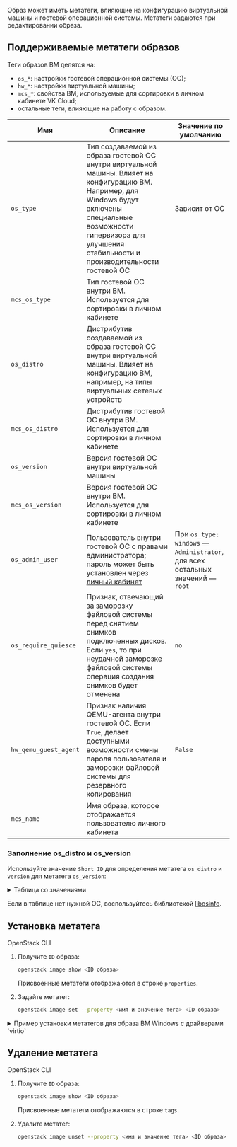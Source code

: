 Образ может иметь метатеги, влияющие на конфигурацию виртуальной машины и гостевой операционной системы. Метатеги задаются при редактировании образа.

## Поддерживаемые метатеги образов

Теги образов ВМ делятся на:

- `os_*`: настройки гостевой операционной системы (ОС);
- `hw_*`: настройки виртуальной машины;
- `mcs_*`: свойства ВМ, используемые для сортировки в личном кабинете VK Cloud;
- остальные теги, влияющие на работу с образом.

| Имя | Описание | Значение по умолчанию |
| --- | -------- | --- |
| `os_type` | Тип создаваемой из образа гостевой ОС внутри виртуальной машины. Влияет на конфигурацию ВМ. Например, для Windows будут включены специальные возможности гипервизора для улучшения стабильности и производительности гостевой ОС | Зависит от ОС |
| `mcs_os_type` | Тип гостевой ОС внутри ВМ. Используется для сортировки в личном кабинете | |
| `os_distro` | Дистрибутив создаваемой из образа гостевой ОС внутри виртуальной машины. Влияет на конфигурацию ВМ, например, на типы виртуальных сетевых устройств | |
| `mcs_os_distro` | Дистрибутив гостевой ОС внутри ВМ. Используется для сортировки в личном кабинете | |
| `os_version` | Версия гостевой ОС внутри виртуальной машины | |
| `mcs_os_version` | Версия гостевой ОС внутри ВМ. Используется для сортировки в личном кабинете | |
| `os_admin_user` | Пользователь внутри гостевой ОС с правами администратора; пароль может быть установлен через [личный кабинет](../../vm/vm-manage#ustanovka-i-izmenenie-parolya) | При `os_type: windows` — `Administrator`, для всех остальных значений — `root` |
| `os_require_quiesce` | Признак, отвечающий за заморозку файловой системы перед снятием снимков подключенных дисков. Если `yes`, то при неудачной заморозке файловой системы операция создания снимков будет отменена | `no` |
| `hw_qemu_guest_agent` | Признак наличия QEMU-агента внутри гостевой ОС. Если `True`, делает доступными возможности смены пароля пользователя и заморозки файловой системы для резервного копирования | `False` |
| `mcs_name` | Имя образа, которое отображается пользователю личного кабинета | |

### Заполнение os_distro и os_version

Используйте значение `Short ID` для определения метатега `os_distro` и `version` для метатега `os_version`:

<details>
   <summary>Таблица со значениями</summary>

   | Short ID             | Name                                      | Version  | ID |
   |----------------------|-------------------------------------------|----------|----------------------------------------|
   | alpinelinux3.5       | Alpine Linux 3.5                          | 3.5      | http://alpinelinux.org/alpinelinux/3.5 |
   | alpinelinux3.6       | Alpine Linux 3.6                          | 3.6      | http://alpinelinux.org/alpinelinux/3.6 |
   | alpinelinux3.7       | Alpine Linux 3.7                          | 3.7      | http://alpinelinux.org/alpinelinux/3.7 |
   | altlinux1.0          | Mandrake RE Spring 2001                   | 1.0      | http://altlinux.org/altlinux/1.0 |
   | altlinux2.0          | ALT Linux 2.0                             | 2.0      | http://altlinux.org/altlinux/2.0 |
   | altlinux2.2          | ALT Linux 2.2                             | 2.2      | http://altlinux.org/altlinux/2.2 |
   | altlinux2.4          | ALT Linux 2.4                             | 2.4      | http://altlinux.org/altlinux/2.4 |
   | altlinux3.0          | ALT Linux 3.0                             | 3.0      | http://altlinux.org/altlinux/3.0 |
   | altlinux4.0          | ALT Linux 4.0                             | 4.0      | http://altlinux.org/altlinux/4.0 |
   | altlinux4.1          | ALT Linux 4.1                             | 4.1      | http://altlinux.org/altlinux/4.1 |
   | altlinux5.0          | ALT Linux 5.0                             | 5.0      | http://altlinux.org/altlinux/5.0 |
   | altlinux6.0          | ALT Linux 6.0                             | 6.0      | http://altlinux.org/altlinux/6.0 |
   | altlinux7.0          | ALT Linux 7.0                             | 7.0      | http://altlinux.org/altlinux/7.0 |
   | asianux-unknown      | Asianux unknown                           | unknown  | http://asianux.com/asianux/unknown |
   | asianux4.6           | Asianux Server 4 SP6                      |          | http://asianux.com/asianux/4.6 |
   | asianux4.7           | Asianux Server 4 SP7                      |          | http://asianux.com/asianux/4.7 |
   | asianux7.0           | Asianux Server 7                          | 7.0      | http://asianux.com/asianux/7.0 |
   | asianux7.1           | Asianux Server 7 SP1                      | 7.1      | http://asianux.com/asianux/7.1 |
   | asianux7.2           | Asianux Server 7 SP2                      | 7.2      | http://asianux.com/asianux/7.2 |
   | centos6.0            | CentOS 6.0                                | 6.0      | http://centos.org/centos/6.0 |
   | centos6.1            | CentOS 6.1                                | 6.1      | http://centos.org/centos/6.1 |
   | centos6.2            | CentOS 6.2                                | 6.2      | http://centos.org/centos/6.2 |
   | centos6.3            | CentOS 6.3                                | 6.3      | http://centos.org/centos/6.3 |
   | centos6.4            | CentOS 6.4                                | 6.4      | http://centos.org/centos/6.4 |
   | centos6.5            | CentOS 6.5                                | 6.5      | http://centos.org/centos/6.5 |
   | centos6.6            | CentOS 6.6                                | 6.6      | http://centos.org/centos/6.6 |
   | centos6.7            | CentOS 6.7                                | 6.7      | http://centos.org/centos/6.7 |
   | centos6.8            | CentOS 6.8                                | 6.8      | http://centos.org/centos/6.8 |
   | centos6.9            | CentOS 6.9                                | 6.9      | http://centos.org/centos/6.9 |
   | centos7.0            | CentOS 7.0                                | 7.0      | http://centos.org/centos/7.0 |
   | debian1.1            | Debian Buzz                               | 1.1      | http://debian.org/debian/1.1 |
   | debian1.2            | Debian Rex                                | 1.2      | http://debian.org/debian/1.2 |
   | debian1.3            | Debian Bo                                 | 1.3      | http://debian.org/debian/1.3 |
   | debian2.0            | Debian Hamm                               | 2.0      | http://debian.org/debian/2.0 |
   | debian2.1            | Debian Slink                              | 2.1      | http://debian.org/debian/2.1 |
   | debian2.2            | Debian Potato                             | 2.2      | http://debian.org/debian/2.2 |
   | debian3              | Debian Woody                              | 3        | http://debian.org/debian/3 |
   | debian3.1            | Debian Sarge                              | 3.1      | http://debian.org/debian/3.1 |
   | debian4              | Debian Etch                               | 4        | http://debian.org/debian/4 |
   | debian5              | Debian Lenny                              | 5        | http://debian.org/debian/5 |
   | debian6              | Debian Squeeze                            | 6        | http://debian.org/debian/6 |
   | debian7              | Debian Wheezy                             | 7        | http://debian.org/debian/7 |
   | debian8              | Debian Jessie                             | 8        | http://debian.org/debian/8 |
   | debian9              | Debian Stretch                            | 9        | http://debian.org/debian/9 |
   | debiantesting        | Debian Testing                            | testing  | http://debian.org/debian/testing |
   | eos3.3               | Endless OS 3.3                            | 3.3      | http://endlessos.com/eos/3.3 |
   | fedora-unknown       | Fedora                                    | unknown  | http://fedoraproject.org/fedora/unknown |
   | fedora1              | Fedora Core 1                             | 1        | http://fedoraproject.org/fedora/1 |
   | fedora10             | Fedora 10                                 | 10       | http://fedoraproject.org/fedora/10 |
   | fedora11             | Fedora 11                                 | 11       | http://fedoraproject.org/fedora/11 |
   | fedora12             | Fedora 12                                 | 12       | http://fedoraproject.org/fedora/12 |
   | fedora13             | Fedora 13                                 | 13       | http://fedoraproject.org/fedora/13 |
   | fedora14             | Fedora 14                                 | 14       | http://fedoraproject.org/fedora/14 |
   | fedora15             | Fedora 15                                 | 15       | http://fedoraproject.org/fedora/15 |
   | fedora16             | Fedora 16                                 | 16       | http://fedoraproject.org/fedora/16 |
   | fedora17             | Fedora 17                                 | 17       | http://fedoraproject.org/fedora/17 |
   | fedora18             | Fedora 18                                 | 18       | http://fedoraproject.org/fedora/18 |
   | fedora19             | Fedora 19                                 | 19       | http://fedoraproject.org/fedora/19 |
   | fedora2              | Fedora Core 2                             | 2        | http://fedoraproject.org/fedora/2 |
   | fedora20             | Fedora 20                                 | 20       | http://fedoraproject.org/fedora/20 |
   | fedora21             | Fedora 21                                 | 21       | http://fedoraproject.org/fedora/21 |
   | fedora22             | Fedora 22                                 | 22       | http://fedoraproject.org/fedora/22 |
   | fedora23             | Fedora 23                                 | 23       | http://fedoraproject.org/fedora/23 |
   | fedora24             | Fedora 24                                 | 24       | http://fedoraproject.org/fedora/24 |
   | fedora25             | Fedora 25                                 | 25       | http://fedoraproject.org/fedora/25 |
   | fedora26             | Fedora 26                                 | 26       | http://fedoraproject.org/fedora/26 |
   | fedora27             | Fedora 27                                 | 27       | http://fedoraproject.org/fedora/27 |
   | fedora28             | Fedora 28                                 | 28       | http://fedoraproject.org/fedora/28 |
   | fedora3              | Fedora Core 3                             | 3        | http://fedoraproject.org/fedora/3 |
   | fedora4              | Fedora Core 4                             | 4        | http://fedoraproject.org/fedora/4 |
   | fedora5              | Fedora Core 5                             | 5        | http://fedoraproject.org/fedora/5 |
   | fedora6              | Fedora Core 6                             | 6        | http://fedoraproject.org/fedora/6 |
   | fedora7              | Fedora 7                                  | 7        | http://fedoraproject.org/fedora/7 |
   | fedora8              | Fedora 8                                  | 8        | http://fedoraproject.org/fedora/8 |
   | fedora9              | Fedora 9                                  | 9        | http://fedoraproject.org/fedora/9 |
   | freebsd1.0           | FreeBSD 1.0                               | 1.0      | http://freebsd.org/freebsd/1.0 |
   | freebsd10.0          | FreeBSD 10.0                              | 10.0     | http://freebsd.org/freebsd/10.0 |
   | freebsd10.1          | FreeBSD 10.1                              | 10.1     | http://freebsd.org/freebsd/10.1 |
   | freebsd10.2          | FreeBSD 10.2                              | 10.2     | http://freebsd.org/freebsd/10.2 |
   | freebsd10.3          | FreeBSD 10.3                              | 10.3     | http://freebsd.org/freebsd/10.3 |
   | freebsd10.4          | FreeBSD 10.4                              | 10.4     | http://freebsd.org/freebsd/10.4 |
   | freebsd11.0          | FreeBSD 11.0                              | 11.0     | http://freebsd.org/freebsd/11.0 |
   | freebsd11.1          | FreeBSD 11.1                              | 11.1     | http://freebsd.org/freebsd/11.1 |
   | freebsd2.0           | FreeBSD 2.0                               | 2.0      | http://freebsd.org/freebsd/2.0 |
   | freebsd2.0.5         | FreeBSD 2.0.5                             | 2.0.5    | http://freebsd.org/freebsd/2.0.5 |
   | freebsd2.2.8         | FreeBSD 2.2.8                             | 2.2.8    | http://freebsd.org/freebsd/2.2.8 |
   | freebsd2.2.9         | FreeBSD 2.2.9                             | 2.2.9    | http://freebsd.org/freebsd/2.2.9 |
   | freebsd3.0           | FreeBSD 3.0                               | 3.0      | http://freebsd.org/freebsd/3.0 |
   | freebsd3.2           | FreeBSD 3.2                               | 3.2      | http://freebsd.org/freebsd/3.2 |
   | freebsd4.0           | FreeBSD 4.0                               | 4.0      | http://freebsd.org/freebsd/4.0 |
   | freebsd4.1           | FreeBSD 4.1                               | 4.1      | http://freebsd.org/freebsd/4.1 |
   | freebsd4.10          | FreeBSD 4.10                              | 4.10     | http://freebsd.org/freebsd/4.10 |
   | freebsd4.11          | FreeBSD 4.11                              | 4.11     | http://freebsd.org/freebsd/4.11 |
   | freebsd4.2           | FreeBSD 4.2                               | 4.2      | http://freebsd.org/freebsd/4.2 |
   | freebsd4.3           | FreeBSD 4.3                               | 4.3      | http://freebsd.org/freebsd/4.3 |
   | freebsd4.4           | FreeBSD 4.4                               | 4.4      | http://freebsd.org/freebsd/4.4 |
   | freebsd4.5           | FreeBSD 4.5                               | 4.5      | http://freebsd.org/freebsd/4.5 |
   | freebsd4.6           | FreeBSD 4.6                               | 4.6      | http://freebsd.org/freebsd/4.6 |
   | freebsd4.7           | FreeBSD 4.7                               | 4.7      | http://freebsd.org/freebsd/4.7 |
   | freebsd4.8           | FreeBSD 4.8                               | 4.8      | http://freebsd.org/freebsd/4.8 |
   | freebsd4.9           | FreeBSD 4.9                               | 4.9      | http://freebsd.org/freebsd/4.9 |
   | freebsd5.0           | FreeBSD 5.0                               | 5.0      | http://freebsd.org/freebsd/5.0 |
   | freebsd5.1           | FreeBSD 5.1                               | 5.1      | http://freebsd.org/freebsd/5.1 |
   | freebsd5.2           | FreeBSD 5.2                               | 5.2      | http://freebsd.org/freebsd/5.2 |
   | freebsd5.2.1         | FreeBSD 5.2.1                             | 5.2.1    | http://freebsd.org/freebsd/5.2.1 |
   | freebsd5.3           | FreeBSD 5.3                               | 5.3      | http://freebsd.org/freebsd/5.3 |
   | freebsd5.4           | FreeBSD 5.4                               | 5.4      | http://freebsd.org/freebsd/5.4 |
   | freebsd5.5           | FreeBSD 5.5                               | 5.5      | http://freebsd.org/freebsd/5.5 |
   | freebsd6.0           | FreeBSD 6.0                               | 6.0      | http://freebsd.org/freebsd/6.0 |
   | freebsd6.1           | FreeBSD 6.1                               | 6.1      | http://freebsd.org/freebsd/6.1 |
   | freebsd6.2           | FreeBSD 6.2                               | 6.2      | http://freebsd.org/freebsd/6.2 |
   | freebsd6.3           | FreeBSD 6.3                               | 6.3      | http://freebsd.org/freebsd/6.3 |
   | freebsd6.4           | FreeBSD 6.4                               | 6.4      | http://freebsd.org/freebsd/6.4 |
   | freebsd7.0           | FreeBSD 7.0                               | 7.0      | http://freebsd.org/freebsd/7.0 |
   | freebsd7.1           | FreeBSD 7.1                               | 7.1      | http://freebsd.org/freebsd/7.1 |
   | freebsd7.2           | FreeBSD 7.2                               | 7.2      | http://freebsd.org/freebsd/7.2 |
   | freebsd7.3           | FreeBSD 7.3                               | 7.3      | http://freebsd.org/freebsd/7.3 |
   | freebsd7.4           | FreeBSD 7.4                               | 7.4      | http://freebsd.org/freebsd/7.4 |
   | freebsd8.0           | FreeBSD 8.0                               | 8.0      | http://freebsd.org/freebsd/8.0 |
   | freebsd8.1           | FreeBSD 8.1                               | 8.1      | http://freebsd.org/freebsd/8.1 |
   | freebsd8.2           | FreeBSD 8.2                               | 8.2      | http://freebsd.org/freebsd/8.2 |
   | freebsd8.3           | FreeBSD 8.3                               | 8.3      | http://freebsd.org/freebsd/8.3 |
   | freebsd8.4           | FreeBSD 8.4                               | 8.4      | http://freebsd.org/freebsd/8.4 |
   | freebsd9.0           | FreeBSD 9.0                               | 9.0      | http://freebsd.org/freebsd/9.0 |
   | freebsd9.1           | FreeBSD 9.1                               | 9.1      | http://freebsd.org/freebsd/9.1 |
   | freebsd9.2           | FreeBSD 9.2                               | 9.2      | http://freebsd.org/freebsd/9.2 |
   | freebsd9.3           | FreeBSD 9.3                               | 9.3      | http://freebsd.org/freebsd/9.3 |
   | freedos1.2           | FreeDOS 1.2                               | 1.2      | http://freedos.org/freedos/1.2 |
   | gnome-continuous-3.10 | GNOME 3.10                                | 3.10     | http://gnome.org/gnome-continuous/3.10 |
   | gnome-continuous-3.12 | GNOME 3.12                                | 3.12     | http://gnome.org/gnome-continuous/3.12 |
   | gnome-continuous-3.14 | GNOME 3.14                                | 3.14     | http://gnome.org/gnome-continuous/3.14 |
   | gnome3.6             | GNOME 3.6                                 | 3.6      | http://gnome.org/gnome/3.6 |
   | gnome3.8             | GNOME 3.8                                 | 3.8      | http://gnome.org/gnome/3.8 |
   | mbs1.0               | Mandriva Business Server 1.0              | 1.0      | http://mandriva.com/mbs/1.0 |
   | mes5                 | Mandriva Enterprise Server 5.0            | 5.0      | http://mandriva.com/mes/5.0 |
   | mes5.1               | Mandriva Enterprise Server 5.1            | 5.1      | http://mandriva.com/mes/5.1 |
   | msdos6.22            | Microsoft MS-DOS 6.22                     | 6.22     | http://microsoft.com/msdos/6.22 |
   | netbsd0.8            | NetBSD 0.8                                | 0.8      | http://netbsd.org/netbsd/0.8 |
   | netbsd0.9            | NetBSD 0.9                                | 0.9      | http://netbsd.org/netbsd/0.9 |
   | netbsd1.0            | NetBSD 1.0                                | 1.0      | http://netbsd.org/netbsd/1.0 |
   | netbsd1.1            | NetBSD 1.1                                | 1.1      | http://netbsd.org/netbsd/1.1 |
   | netbsd1.2            | NetBSD 1.2                                | 1.2      | http://netbsd.org/netbsd/1.2 |
   | netbsd1.3            | NetBSD 1.3                                | 1.3      | http://netbsd.org/netbsd/1.3 |
   | netbsd1.4            | NetBSD 1.4                                | 1.4      | http://netbsd.org/netbsd/1.4 |
   | netbsd1.5            | NetBSD 1.5                                | 1.5      | http://netbsd.org/netbsd/1.5 |
   | netbsd1.6            | NetBSD 1.6                                | 1.6      | http://netbsd.org/netbsd/1.6 |
   | netbsd2.0            | NetBSD 2.0                                | 2.0      | http://netbsd.org/netbsd/2.0 |
   | netbsd3.0            | NetBSD 3.0                                | 3.0      | http://netbsd.org/netbsd/3.0 |
   | netbsd4.0            | NetBSD 4.0                                | 4.0      | http://netbsd.org/netbsd/4.0 |
   | netbsd5.0            | NetBSD 5.0                                | 5.0      | http://netbsd.org/netbsd/5.0 |
   | netbsd5.1            | NetBSD 5.1                                | 5.1      | http://netbsd.org/netbsd/5.1 |
   | netbsd6.0            | NetBSD 6.0                                | 6.0      | http://netbsd.org/netbsd/6.0 |
   | netbsd6.1            | NetBSD 6.1                                | 6.1      | http://netbsd.org/netbsd/6.1 |
   | netbsd7.0            | NetBSD 7.0                                | 7.0      | http://netbsd.org/netbsd/7.0 |
   | netbsd7.1            | NetBSD 7.1                                | 7.1      | http://netbsd.org/netbsd/7.1 |
   | netbsd7.1.1          | NetBSD 7.1.1                              | 7.1.1    | http://netbsd.org/netbsd/7.1.1 |
   | netbsd7.1.2          | NetBSD 7.1.2                              | 7.1.2    | http://netbsd.org/netbsd/7.1.2 |
   | netware4             | Novell Netware 4                          | 4        | http://novell.com/netware/4 |
   | netware5             | Novell Netware 5                          | 5        | http://novell.com/netware/5 |
   | netware6             | Novell Netware 6                          | 6        | http://novell.com/netware/6 |
   | openbsd4.2           | OpenBSD 4.2                               | 4.2      | http://openbsd.org/openbsd/4.2 |
   | openbsd4.3           | OpenBSD 4.3                               | 4.3      | http://openbsd.org/openbsd/4.3 |
   | openbsd4.4           | OpenBSD 4.4                               | 4.4      | http://openbsd.org/openbsd/4.4 |
   | openbsd4.5           | OpenBSD 4.5                               | 4.5      | http://openbsd.org/openbsd/4.5 |
   | openbsd4.8           | OpenBSD 4.8                               | 4.8      | http://openbsd.org/openbsd/4.8 |
   | openbsd4.9           | OpenBSD 4.9                               | 4.9      | http://openbsd.org/openbsd/4.9 |
   | openbsd5.0           | OpenBSD 5.0                               | 5.0      | http://openbsd.org/openbsd/5.0 |
   | openbsd5.1           | OpenBSD 5.1                               | 5.1      | http://openbsd.org/openbsd/5.1 |
   | openbsd5.2           | OpenBSD 5.2                               | 5.2      | http://openbsd.org/openbsd/5.2 |
   | openbsd5.3           | OpenBSD 5.3                               | 5.3      | http://openbsd.org/openbsd/5.3 |
   | openbsd5.4           | OpenBSD 5.4                               | 5.4      | http://openbsd.org/openbsd/5.4 |
   | openbsd5.5           | OpenBSD 5.5                               | 5.5      | http://openbsd.org/openbsd/5.5 |
   | openbsd5.6           | OpenBSD 5.6                               | 5.6      | http://openbsd.org/openbsd/5.6 |
   | openbsd5.7           | OpenBSD 5.7                               | 5.7      | http://openbsd.org/openbsd/5.7 |
   | openbsd5.8           | OpenBSD 5.8                               | 5.8      | http://openbsd.org/openbsd/5.8 |
   | openbsd5.9           | OpenBSD 5.9                               | 5.9      | http://openbsd.org/openbsd/5.9 |
   | openbsd6.0           | OpenBSD 6.0                               | 6.0      | http://openbsd.org/openbsd/6.0 |
   | openbsd6.1           | OpenBSD 6.1                               | 6.1      | http://openbsd.org/openbsd/6.1 |
   | openbsd6.2           | OpenBSD 6.2                               | 6.2      | http://openbsd.org/openbsd/6.2 |
   | openbsd6.3           | OpenBSD 6.3                               | 6.3      | http://openbsd.org/openbsd/6.3 |
   | opensolaris2009.06   | OpenSolaris 2009.06                       | 2009.06  | http://sun.com/opensolaris/2009.06 |
   | opensuse-factory     | openSUSE                                  | factory  | http://opensuse.org/opensuse/factory |
   | opensuse-unknown     | openSUSE                                  | unknown  | http://opensuse.org/opensuse/unknown |
   | opensuse10.2         | openSUSE 10.2                             | 10.2     | http://opensuse.org/opensuse/10.2 |
   | opensuse10.3         | openSUSE 10.3                             | 10.3     | http://opensuse.org/opensuse/10.3 |
   | opensuse11.0         | openSUSE 11.0                             | 11.0     | http://opensuse.org/opensuse/11.0 |
   | opensuse11.1         | openSUSE 11.1                             | 11.1     | http://opensuse.org/opensuse/11.1 |
   | opensuse11.2         | openSUSE 11.2                             | 11.2     | http://opensuse.org/opensuse/11.2 |
   | opensuse11.3         | openSUSE 11.3                             | 11.3     | http://opensuse.org/opensuse/11.3 |
   | opensuse11.4         | openSUSE 11.4                             | 11.4     | http://opensuse.org/opensuse/11.4 |
   | opensuse12.1         | openSUSE 12.1                             | 12.1     | http://opensuse.org/opensuse/12.1 |
   | opensuse12.2         | openSUSE 12.2                             | 12.2     | http://opensuse.org/opensuse/12.2 |
   | opensuse12.3         | openSUSE 12.3                             | 12.3     | http://opensuse.org/opensuse/12.3 |
   | opensuse13.1         | openSUSE 13.1                             | 13.1     | http://opensuse.org/opensuse/13.1 |
   | opensuse13.2         | openSUSE 13.2                             | 13.2     | http://opensuse.org/opensuse/13.2 |
   | opensuse15.0         | openSUSE Leap 15.0                        | 15.0     | http://opensuse.org/opensuse/15.0 |
   | opensuse42.1         | openSUSE Leap 42.1                        | 42.1     | http://opensuse.org/opensuse/42.1 |
   | opensuse42.2         | openSUSE Leap 42.2                        | 42.2     | http://opensuse.org/opensuse/42.2 |
   | opensuse42.3         | openSUSE Leap 42.3                        | 42.3     | http://opensuse.org/opensuse/42.3 |
   | opensusetumbleweed   | openSUSE Tumbleweed                       | tumbleweed | http://opensuse.org/opensuse/tumbleweed |
   | rhel-atomic-7.0      | Red Hat Enterprise Linux Atomic Host 7.0  | 7.0      | http://redhat.com/rhel-atomic/7.0 |
   | rhel-atomic-7.1      | Red Hat Enterprise Linux Atomic Host 7.1  | 7.1      | http://redhat.com/rhel-atomic/7.1 |
   | rhel-atomic-7.2      | Red Hat Enterprise Linux Atomic Host 7.2  | 7.2      | http://redhat.com/rhel-atomic/7.2 |
   | rhel2.1              | Red Hat Enterprise Linux 2.1              | 2.1      | http://redhat.com/rhel/2.1 |
   | rhel2.1.1            | Red Hat Enterprise Linux 2.1 Update 1     | 2.1.1    | http://redhat.com/rhel/2.1.1 |
   | rhel2.1.2            | Red Hat Enterprise Linux 2.1 Update 2     | 2.1.2    | http://redhat.com/rhel/2.1.2 |
   | rhel2.1.3            | Red Hat Enterprise Linux 2.1 Update 3     | 2.1.3    | http://redhat.com/rhel/2.1.3 |
   | rhel2.1.4            | Red Hat Enterprise Linux 2.1 Update 4     | 2.1.4    | http://redhat.com/rhel/2.1.4 |
   | rhel2.1.5            | Red Hat Enterprise Linux 2.1 Update 5     | 2.1.5    | http://redhat.com/rhel/2.1.5 |
   | rhel2.1.6            | Red Hat Enterprise Linux 2.1 Update 6     | 2.1.6    | http://redhat.com/rhel/2.1.6 |
   | rhel2.1.7            | Red Hat Enterprise Linux 2.1 Update 7     | 2.1.7    | http://redhat.com/rhel/2.1.7 |
   | rhel3                | Red Hat Enterprise Linux 3                | 3        | http://redhat.com/rhel/3 |
   | rhel3.1              | Red Hat Enterprise Linux 3 Update 1       | 3.1      | http://redhat.com/rhel/3.1 |
   | rhel3.2              | Red Hat Enterprise Linux 3 Update 2       | 3.2      | http://redhat.com/rhel/3.2 |
   | rhel3.3              | Red Hat Enterprise Linux 3 Update 3       | 3.3      | http://redhat.com/rhel/3.3 |
   | rhel3.4              | Red Hat Enterprise Linux 3 Update 4       | 3.4      | http://redhat.com/rhel/3.4 |
   | rhel3.5              | Red Hat Enterprise Linux 3 Update 5       | 3.5      | http://redhat.com/rhel/3.5 |
   | rhel3.6              | Red Hat Enterprise Linux 3 Update 6       | 3.6      | http://redhat.com/rhel/3.6 |
   | rhel3.7              | Red Hat Enterprise Linux 3 Update 7       | 3.7      | http://redhat.com/rhel/3.7 |
   | rhel3.8              | Red Hat Enterprise Linux 3 Update 8       | 3.8      | http://redhat.com/rhel/3.8 |
   | rhel3.9              | Red Hat Enterprise Linux 3 Update 9       | 3.9      | http://redhat.com/rhel/3.9 |
   | rhel4.0              | Red Hat Enterprise Linux 4.0              | 4.0      | http://redhat.com/rhel/4.0 |
   | rhel4.1              | Red Hat Enterprise Linux 4.1              | 4.1      | http://redhat.com/rhel/4.1 |
   | rhel4.2              | Red Hat Enterprise Linux 4.2              | 4.2      | http://redhat.com/rhel/4.2 |
   | rhel4.3              | Red Hat Enterprise Linux 4.3              | 4.3      | http://redhat.com/rhel/4.3 |
   | rhel4.4              | Red Hat Enterprise Linux 4.4              | 4.4      | http://redhat.com/rhel/4.4 |
   | rhel4.5              | Red Hat Enterprise Linux 4.5              | 4.5      | http://redhat.com/rhel/4.5 |
   | rhel4.6              | Red Hat Enterprise Linux 4.6              | 4.6      | http://redhat.com/rhel/4.6 |
   | rhel4.7              | Red Hat Enterprise Linux 4.7              | 4.7      | http://redhat.com/rhel/4.7 |
   | rhel4.8              | Red Hat Enterprise Linux 4.8              | 4.8      | http://redhat.com/rhel/4.8 |
   | rhel4.9              | Red Hat Enterprise Linux 4.9              | 4.9      | http://redhat.com/rhel/4.9 |
   | rhel5.0              | Red Hat Enterprise Linux 5.0              | 5.0      | http://redhat.com/rhel/5.0 |
   | rhel5.1              | Red Hat Enterprise Linux 5.1              | 5.1      | http://redhat.com/rhel/5.1 |
   | rhel5.10             | Red Hat Enterprise Linux 5.10             | 5.10     | http://redhat.com/rhel/5.10 |
   | rhel5.11             | Red Hat Enterprise Linux 5.11             | 5.11     | http://redhat.com/rhel/5.11 |
   | rhel5.2              | Red Hat Enterprise Linux 5.2              | 5.2      | http://redhat.com/rhel/5.2 |
   | rhel5.3              | Red Hat Enterprise Linux 5.3              | 5.3      | http://redhat.com/rhel/5.3 |
   | rhel5.4              | Red Hat Enterprise Linux 5.4              | 5.4      | http://redhat.com/rhel/5.4 |
   | rhel5.5              | Red Hat Enterprise Linux 5.5              | 5.5      | http://redhat.com/rhel/5.5 |
   | rhel5.6              | Red Hat Enterprise Linux 5.6              | 5.6      | http://redhat.com/rhel/5.6 |
   | rhel5.7              | Red Hat Enterprise Linux 5.7              | 5.7      | http://redhat.com/rhel/5.7 |
   | rhel5.8              | Red Hat Enterprise Linux 5.8              | 5.8      | http://redhat.com/rhel/5.8 |
   | rhel5.9              | Red Hat Enterprise Linux 5.9              | 5.9      | http://redhat.com/rhel/5.9 |
   | rhel6.0              | Red Hat Enterprise Linux 6.0              | 6.0      | http://redhat.com/rhel/6.0 |
   | rhel6.1              | Red Hat Enterprise Linux 6.1              | 6.1      | http://redhat.com/rhel/6.1 |
   | rhel6.2              | Red Hat Enterprise Linux 6.2              | 6.2      | http://redhat.com/rhel/6.2 |
   | rhel6.3              | Red Hat Enterprise Linux 6.3              | 6.3      | http://redhat.com/rhel/6.3 |
   | rhel6.4              | Red Hat Enterprise Linux 6.4              | 6.4      | http://redhat.com/rhel/6.4 |
   | rhel6.5              | Red Hat Enterprise Linux 6.5              | 6.5      | http://redhat.com/rhel/6.5 |
   | rhel6.6              | Red Hat Enterprise Linux 6.6              | 6.6      | http://redhat.com/rhel/6.6 |
   | rhel6.7              | Red Hat Enterprise Linux 6.7              | 6.7      | http://redhat.com/rhel/6.7 |
   | rhel6.8              | Red Hat Enterprise Linux 6.8              | 6.8      | http://redhat.com/rhel/6.8 |
   | rhel6.9              | Red Hat Enterprise Linux 6.9              | 6.9      | http://redhat.com/rhel/6.9 |
   | rhel7.0              | Red Hat Enterprise Linux 7.0              | 7.0      | http://redhat.com/rhel/7.0 |
   | rhel7.1              | Red Hat Enterprise Linux 7.1              | 7.1      | http://redhat.com/rhel/7.1 |
   | rhel7.2              | Red Hat Enterprise Linux 7.2              | 7.2      | http://redhat.com/rhel/7.2 |
   | rhel7.3              | Red Hat Enterprise Linux 7.3              | 7.3      | http://redhat.com/rhel/7.3 |
   | rhel7.4              | Red Hat Enterprise Linux 7.4              | 7.4      | http://redhat.com/rhel/7.4 |
   | rhel7.5              | Red Hat Enterprise Linux 7.5              | 7.5      | http://redhat.com/rhel/7.5 |
   | rhel7.6              | Red Hat Enterprise Linux 7.6              | 7.6      | http://redhat.com/rhel/7.6 |
   | rhl1.0               | Red Hat Linux 1.0                         | 1.0      | http://redhat.com/rhl/1.0 |
   | rhl1.1               | Red Hat Linux 1.1                         | 1.1      | http://redhat.com/rhl/1.1 |
   | rhl2.0               | Red Hat Linux 2.0                         | 2.0      | http://redhat.com/rhl/2.0 |
   | rhl2.1               | Red Hat Linux 2.1                         | 2.1      | http://redhat.com/rhl/2.1 |
   | rhl3.0.3             | Red Hat Linux 3.0.3                       | 3.0.3    | http://redhat.com/rhl/3.0.3 |
   | rhl4.0               | Red Hat Linux 4.0                         | 4.0      | http://redhat.com/rhl/4.0 |
   | rhl4.1               | Red Hat Linux 4.1                         | 4.1      | http://redhat.com/rhl/4.1 |
   | rhl4.2               | Red Hat Linux 4.2                         | 4.2      | http://redhat.com/rhl/4.2 |
   | rhl5.0               | Red Hat Linux 5.0                         | 5.0      | http://redhat.com/rhl/5.0 |
   | rhl5.1               | Red Hat Linux 5.1                         | 5.1      | http://redhat.com/rhl/5.1 |
   | rhl5.2               | Red Hat Linux 5.2                         | 5.2      | http://redhat.com/rhl/5.2 |
   | rhl6.0               | Red Hat Linux 6.0                         | 6.0      | http://redhat.com/rhl/6.0 |
   | rhl6.1               | Red Hat Linux 6.1                         | 6.1      | http://redhat.com/rhl/6.1 |
   | rhl6.2               | Red Hat Linux 6.2                         | 6.2      | http://redhat.com/rhl/6.2 |
   | rhl7                 | Red Hat Linux 7                           | 7        | http://redhat.com/rhl/7 |
   | rhl7.1               | Red Hat Linux 7.1                         | 7.1      | http://redhat.com/rhl/7.1 |
   | rhl7.2               | Red Hat Linux 7.2                         | 7.2      | http://redhat.com/rhl/7.2 |
   | rhl7.3               | Red Hat Linux 7.3                         | 7.3      | http://redhat.com/rhl/7.3 |
   | rhl8.0               | Red Hat Linux 8.0                         | 8.0      | http://redhat.com/rhl/8.0 |
   | rhl9                 | Red Hat Linux 9                           | 9        | http://redhat.com/rhl/9 |
   | sled10               | SUSE Linux Enterprise Desktop 10          | 10       | http://suse.com/sled/10 |
   | sled10sp1            | SUSE Linux Enterprise Desktop 10 SP1      | 10.1     | http://suse.com/sled/10.1 |
   | sled10sp2            | SUSE Linux Enterprise Desktop 10 SP2      | 10.2     | http://suse.com/sled/10.2 |
   | sled10sp3            | SUSE Linux Enterprise Desktop 10 SP3      | 10.3     | http://suse.com/sled/10.3 |
   | sled10sp4            | SUSE Linux Enterprise Desktop 10 SP4      | 10.4     | http://suse.com/sled/10.4 |
   | sled11               | SUSE Linux Enterprise Desktop 11          | 11       | http://suse.com/sled/11 |
   | sled11sp1            | SUSE Linux Enterprise Desktop 11 SP1      | 11.1     | http://suse.com/sled/11.1 |
   | sled11sp2            | SUSE Linux Enterprise Desktop 11 SP2      | 11.2     | http://suse.com/sled/11.2 |
   | sled11sp3            | SUSE Linux Enterprise Desktop 11 SP3      | 11.3     | http://suse.com/sled/11.3 |
   | sled11sp4            | SUSE Linux Enterprise Desktop 11 SP4      | 11.4     | http://suse.com/sled/11.4 |
   | sled12               | SUSE Linux Enterprise Desktop 12          | 12       | http://suse.com/sled/12 |
   | sled12sp1            | SUSE Linux Enterprise Desktop 12 SP1      | 12.1     | http://suse.com/sled/12.1 |
   | sled12sp2            | SUSE Linux Enterprise Desktop 12 SP2      | 12.2     | http://suse.com/sled/12.2 |
   | sled12sp3            | SUSE Linux Enterprise Desktop 12 SP3      | 12.3     | http://suse.com/sled/12.3 |
   | sled9                | SUSE Linux Enterprise Desktop 9           | 9        | http://suse.com/sled/9 |
   | sles10               | SUSE Linux Enterprise Server 10           | 10       | http://suse.com/sles/10 |
   | sles10sp1            | SUSE Linux Enterprise Server 10 SP1       | 10.1     | http://suse.com/sles/10.1 |
   | sles10sp2            | SUSE Linux Enterprise Server 10 SP2       | 10.2     | http://suse.com/sles/10.2 |
   | sles10sp3            | SUSE Linux Enterprise Server 10 SP3       | 10.3     | http://suse.com/sles/10.3 |
   | sles10sp4            | SUSE Linux Enterprise Server 10 SP4       | 10.4     | http://suse.com/sles/10.4 |
   | sles11               | SUSE Linux Enterprise Server 11           | 11       | http://suse.com/sles/11 |
   | sles11sp1            | SUSE Linux Enterprise Server 11 SP1       | 11.1     | http://suse.com/sles/11.1 |
   | sles11sp2            | SUSE Linux Enterprise Server 11 SP2       | 11.2     | http://suse.com/sles/11.2 |
   | sles11sp3            | SUSE Linux Enterprise Server 11 SP3       | 11.3     | http://suse.com/sles/11.3 |
   | sles11sp4            | SUSE Linux Enterprise Server 11 SP4       | 11.4     | http://suse.com/sles/11.4 |
   | sles12               | SUSE Linux Enterprise Server 12           | 12       | http://suse.com/sles/12 |
   | sles12sp1            | SUSE Linux Enterprise Server 12 SP1       | 12.1     | http://suse.com/sles/12.1 |
   | sles12sp2            | SUSE Linux Enterprise Server 12 SP2       | 12.2     | http://suse.com/sles/12.2 |
   | sles12sp3            | SUSE Linux Enterprise Server 12 SP3       | 12.3     | http://suse.com/sles/12.3 |
   | sles9                | SUSE Linux Enterprise Server 9            | 9        | http://suse.com/sles/9 |
   | solaris10            | Solaris 10                                | 10       | http://sun.com/solaris/10 |
   | solaris11            | Oracle Solaris 11                         | 11       | http://oracle.com/solaris/11 |
   | solaris9             | Solaris 9                                 | 9        | http://sun.com/solaris/9 |
   | ubuntu10.04          | Ubuntu 10.04 LTS                          | 10.04    | http://ubuntu.com/ubuntu/10.04 |
   | ubuntu10.10          | Ubuntu 10.10                              | 10.10    | http://ubuntu.com/ubuntu/10.10 |
   | ubuntu11.04          | Ubuntu 11.04                              | 11.04    | http://ubuntu.com/ubuntu/11.04 |
   | ubuntu11.10          | Ubuntu 11.10                              | 11.10    | http://ubuntu.com/ubuntu/11.10 |
   | ubuntu12.04          | Ubuntu 12.04 LTS                          | 12.04    | http://ubuntu.com/ubuntu/12.04 |
   | ubuntu12.10          | Ubuntu 12.10                              | 12.10    | http://ubuntu.com/ubuntu/12.10 |
   | ubuntu13.04          | Ubuntu 13.04                              | 13.04    | http://ubuntu.com/ubuntu/13.04 |
   | ubuntu13.10          | Ubuntu 13.10                              | 13.10    | http://ubuntu.com/ubuntu/13.10 |
   | ubuntu14.04          | Ubuntu 14.04 LTS                          | 14.04    | http://ubuntu.com/ubuntu/14.04 |
   | ubuntu14.10          | Ubuntu 14.10                              | 14.10    | http://ubuntu.com/ubuntu/14.10 |
   | ubuntu15.04          | Ubuntu 15.04                              | 15.04    | http://ubuntu.com/ubuntu/15.04 |
   | ubuntu15.10          | Ubuntu 15.10                              | 15.10    | http://ubuntu.com/ubuntu/15.10 |
   | ubuntu16.04          | Ubuntu 16.04                              | 16.04    | http://ubuntu.com/ubuntu/16.04 |
   | ubuntu16.10          | Ubuntu 16.10                              | 16.10    | http://ubuntu.com/ubuntu/16.10 |
   | ubuntu17.04          | Ubuntu 17.04                              | 17.04    | http://ubuntu.com/ubuntu/17.04 |
   | ubuntu17.10          | Ubuntu 17.10                              | 17.10    | http://ubuntu.com/ubuntu/17.10 |
   | ubuntu4.10           | Ubuntu 4.10                               | 4.10     | http://ubuntu.com/ubuntu/4.10 |
   | ubuntu5.04           | Ubuntu 5.04                               | 5.04     | http://ubuntu.com/ubuntu/5.04 |
   | ubuntu5.10           | Ubuntu 5.10                               | 5.10     | http://ubuntu.com/ubuntu/5.10 |
   | ubuntu6.06           | Ubuntu 6.06 LTS                           | 6.06     | http://ubuntu.com/ubuntu/6.06 |
   | ubuntu6.10           | Ubuntu 6.10                               | 6.10     | http://ubuntu.com/ubuntu/6.10 |
   | ubuntu7.04           | Ubuntu 7.04                               | 7.04     | http://ubuntu.com/ubuntu/7.04 |
   | ubuntu7.10           | Ubuntu 7.10                               | 7.10     | http://ubuntu.com/ubuntu/7.10 |
   | ubuntu8.04           | Ubuntu 8.04 LTS                           | 8.04     | http://ubuntu.com/ubuntu/8.04 |
   | ubuntu8.10           | Ubuntu 8.10                               | 8.10     | http://ubuntu.com/ubuntu/8.10 |
   | ubuntu9.04           | Ubuntu 9.04                               | 9.04     | http://ubuntu.com/ubuntu/9.04 |
   | ubuntu9.10           | Ubuntu 9.10                               | 9.10     | http://ubuntu.com/ubuntu/9.10 |
   | win1.0               | Microsoft Windows 1.0                     | 1.0      | http://microsoft.com/win/1.0 |
   | win10                | Microsoft Windows 10                      | 10.0     | http://microsoft.com/win/10 |
   | win2.0               | Microsoft Windows 2.0                     | 2.0      | http://microsoft.com/win/2.0 |
   | win2.1               | Microsoft Windows 2.1                     | 2.1      | http://microsoft.com/win/2.1 |
   | win2k                | Microsoft Windows 2000                    | 5.0      | http://microsoft.com/win/2k |
   | win2k12              | Microsoft Windows Server 2012             | 6.3      | http://microsoft.com/win/2k12 |
   | win2k12r2            | Microsoft Windows Server 2012 R2          | 6.3      | http://microsoft.com/win/2k12r2 |
   | win2k16              | Microsoft Windows Server 2016             | 10.0     | http://microsoft.com/win/2k16 |
   | win2k3               | Microsoft Windows Server 2003             | 5.2      | http://microsoft.com/win/2k3 |
   | win2k3r2             | Microsoft Windows Server 2003 R2          | 5.2      | http://microsoft.com/win/2k3r2 |
   | win2k8               | Microsoft Windows Server 2008             | 6.0      | http://microsoft.com/win/2k8 |
   | win2k8r2             | Microsoft Windows Server 2008 R2          | 6.1      | http://microsoft.com/win/2k8r2 |
   | win3.1               | Microsoft Windows 3.1                     | 3.1      | http://microsoft.com/win/3.1 |
   | win7                 | Microsoft Windows 7                       | 6.1      | http://microsoft.com/win/7 |
   | win8                 | Microsoft Windows 8                       | 6.2      | http://microsoft.com/win/8 |
   | win8.1               | Microsoft Windows 8.1                     | 6.3      | http://microsoft.com/win/8.1 |
   | win95                | Microsoft Windows 95                      | 4.0      | http://microsoft.com/win/95 |
   | win98                | Microsoft Windows 98                      | 4.1      | http://microsoft.com/win/98 |
   | winme                | Microsoft Windows Millennium Edition      | 4.9      | http://microsoft.com/win/me |
   | winnt3.1             | Microsoft Windows NT Server 3.1           | 3.1      | http://microsoft.com/winnt/3.1 |
   | winnt3.5             | Microsoft Windows NT Server 3.5           | 3.5      | http://microsoft.com/winnt/3.5 |
   | winnt3.51            | Microsoft Windows NT Server 3.51          | 3.51     | http://microsoft.com/winnt/3.51 |
   | winnt4.0             | Microsoft Windows NT Server 4.0           | 4.0      | http://microsoft.com/winnt/4.0 |
   | winvista             | Microsoft Windows Vista                   | 6.0      | http://microsoft.com/win/vista |
   | winxp                | Microsoft Windows XP                      | 5.1      | http://microsoft.com/win/xp |

</details>

<info>

Если в таблице нет нужной ОС, воспользуйтесь библиотекой [libosinfo](https://libosinfo.org/).

</info>

## Установка метатега

<tabs>
<tablist>
<tab>OpenStack CLI</tab>
</tablist>
<tabpanel>

1. Получите `ID` образа:

   ```bash
   openstack image show <ID образа>
   ```

   Присвоенные метатеги отображаются в строке `properties`.

2. Задайте метатег:

   ```bash
   openstack image set --property <имя и значение тега> <ID образа>
   ```

</tabpanel>
</tabs>

<details>
  <summary markdown="span">Пример установки метатегов для образа ВМ Windows с драйверами `virtio`</summary>

  1. Определите версию ОС Windows:
  
     ```shell
     systeminfo
     ```
  
  2. Выберите нужное значение `Short ID` для метатега `os_distro` из таблицы выше.
  3. [Создайте](../vm-images-manage) образ.
  4. Установите метатеги:
  
     ```shell
     openstack image set --tag <имя и значение тега> <ID образа>
     ```
  
     Пример:
  
     ```shell
     openstack image set --property os_type="windows" --property os_distro="win2k16" --property os_require_quiesce="yes" --property hw_vif_model="virtio" 7c81ffd7-199d-4428-8767-8120fa1b3aae
     ```
  
  5. Проверьте информацию об образе:
  
     ```bash
     openstack image show <ID образа>
     ```
  
     Пример результата:
  
     ```shell
     | properties | hw_vif_model=virtio, os_distro=win2k16, os_require_quiesce=yes, os_type=windows |
     ```

</details>

## Удаление метатега

<tabs>
<tablist>
<tab>OpenStack CLI</tab>
</tablist>
<tabpanel>

1. Получите `ID` образа:

   ```bash
   openstack image show <ID образа>
   ```

   Присвоенные метатеги отображаются в строке `tags`.

2. Удалите метатег:

   ```bash
   openstack image unset --property <имя и значение тега> <ID образа>
   ```

</tabpanel>
</tabs>
